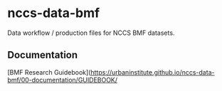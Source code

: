 # nccs-data-bmf

Data workflow / production files for NCCS BMF datasets. 

## Documentation 

[BMF Research Guidebook](https://urbaninstitute.github.io/nccs-data-bmf/00-documentation/GUIDEBOOK/
